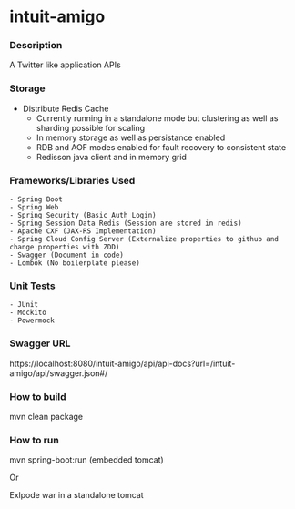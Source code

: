 # intuit-amigo

### Description
A Twitter like application APIs

### Storage
- Distribute Redis Cache
	- Currently running in a standalone mode but clustering as well as sharding possible for scaling
	- In memory storage as well as persistance enabled
	- RDB and AOF modes enabled for fault recovery to consistent state
	- Redisson java client and in memory grid
	
### Frameworks/Libraries Used
	- Spring Boot
	- Spring Web
	- Spring Security (Basic Auth Login)
	- Spring Session Data Redis (Session are stored in redis)
	- Apache CXF (JAX-RS Implementation)
	- Spring Cloud Config Server (Externalize properties to github and change properties with ZDD)
	- Swagger (Document in code)
	- Lombok (No boilerplate please)
	
### Unit Tests
	- JUnit
	- Mockito
	- Powermock

### Swagger URL
https://localhost:8080/intuit-amigo/api/api-docs?url=/intuit-amigo/api/swagger.json#/

### How to build
mvn clean package

### How to run
mvn spring-boot:run (embedded tomcat)

Or

Exlpode war in a standalone tomcat
